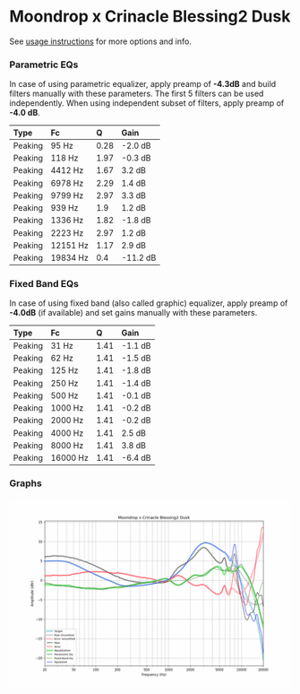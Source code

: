# Moondrop x Crinacle Blessing2 Dusk
See [usage instructions](https://github.com/jaakkopasanen/AutoEq#usage) for more options and info.

### Parametric EQs
In case of using parametric equalizer, apply preamp of **-4.3dB** and build filters manually
with these parameters. The first 5 filters can be used independently.
When using independent subset of filters, apply preamp of **-4.0 dB**.

| Type    | Fc       |    Q | Gain     |
|:--------|:---------|:-----|:---------|
| Peaking | 95 Hz    | 0.28 | -2.0 dB  |
| Peaking | 118 Hz   | 1.97 | -0.3 dB  |
| Peaking | 4412 Hz  | 1.67 | 3.2 dB   |
| Peaking | 6978 Hz  | 2.29 | 1.4 dB   |
| Peaking | 9799 Hz  | 2.97 | 3.3 dB   |
| Peaking | 939 Hz   | 1.9  | 1.2 dB   |
| Peaking | 1336 Hz  | 1.82 | -1.8 dB  |
| Peaking | 2223 Hz  | 2.97 | 1.2 dB   |
| Peaking | 12151 Hz | 1.17 | 2.9 dB   |
| Peaking | 19834 Hz | 0.4  | -11.2 dB |

### Fixed Band EQs
In case of using fixed band (also called graphic) equalizer, apply preamp of **-4.0dB**
(if available) and set gains manually with these parameters.

| Type    | Fc       |    Q | Gain    |
|:--------|:---------|:-----|:--------|
| Peaking | 31 Hz    | 1.41 | -1.1 dB |
| Peaking | 62 Hz    | 1.41 | -1.5 dB |
| Peaking | 125 Hz   | 1.41 | -1.8 dB |
| Peaking | 250 Hz   | 1.41 | -1.4 dB |
| Peaking | 500 Hz   | 1.41 | -0.1 dB |
| Peaking | 1000 Hz  | 1.41 | -0.2 dB |
| Peaking | 2000 Hz  | 1.41 | -0.2 dB |
| Peaking | 4000 Hz  | 1.41 | 2.5 dB  |
| Peaking | 8000 Hz  | 1.41 | 3.8 dB  |
| Peaking | 16000 Hz | 1.41 | -6.4 dB |

### Graphs
![](./Moondrop%20x%20Crinacle%20Blessing2%20Dusk.png)